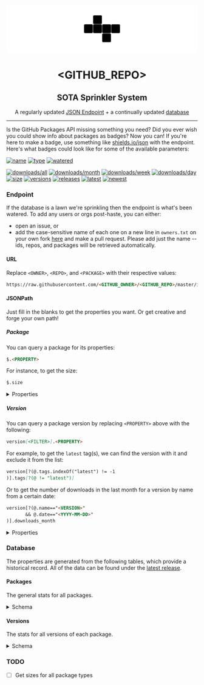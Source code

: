 <div align="center">

![logo](src/img/logo-b.png)

# <GITHUB_REPO>

## SOTA Sprinkler System

A regularly updated [JSON Endpoint](#endpoint) + a continually updated [database](#database)

</div>

---

Is the GitHub Packages API missing something you need? Did you ever wish you could show info about packages as badges? Now you can! If you're here to make a badge, use something like [shields.io/json](https://shields.io/badges/dynamic-json-badge) with the endpoint. Here's what badges could look like for some of the available parameters:

[![name](https://img.shields.io/badge/dynamic/json?url=https%3A%2F%2Fraw.githubusercontent.com%2Fipitio%2F<GITHUB_REPO>%2F<GITHUB_BRANCH>%2Findex%2Farevindh%2Fpihole-speedtest%2Fpihole-speedtest.json&query=%24.package&logo=github&label=name&style=for-the-badge&color=black)](https://github.com/arevindh/pihole-speedtest/pkgs/container/pihole-speedtest) [![type](https://img.shields.io/badge/dynamic/json?url=https%3A%2F%2Fraw.githubusercontent.com%2Fipitio%2F<GITHUB_REPO>%2F<GITHUB_BRANCH>%2Findex%2Farevindh%2Fpihole-speedtest%2Fpihole-speedtest.json&query=%24.package_type&logo=github&label=type&style=for-the-badge&color=black)](https://github.com/arevindh/pihole-speedtest/pkgs/container/pihole-speedtest) [![watered](https://img.shields.io/badge/dynamic/json?url=https%3A%2F%2Fraw.githubusercontent.com%2Fipitio%2F<GITHUB_REPO>%2F<GITHUB_BRANCH>%2Findex%2Farevindh%2Fpihole-speedtest%2Fpihole-speedtest.json&query=%24.date&logo=github&label=watered&style=for-the-badge&color=black)](https://github.com/arevindh/pihole-speedtest/pkgs/container/pihole-speedtest)

[![downloads/all](https://img.shields.io/badge/dynamic/json?url=https%3A%2F%2Fraw.githubusercontent.com%2Fipitio%2F<GITHUB_REPO>%2F<GITHUB_BRANCH>%2Findex%2Farevindh%2Fpihole-speedtest%2Fpihole-speedtest.json&query=%24.downloads&logo=github&label=downloads)](https://github.com/arevindh/pihole-speedtest/pkgs/container/pihole-speedtest) [![downloads/month](https://img.shields.io/badge/dynamic/json?url=https%3A%2F%2Fraw.githubusercontent.com%2Fipitio%2F<GITHUB_REPO>%2F<GITHUB_BRANCH>%2Findex%2Farevindh%2Fpihole-speedtest%2Fpihole-speedtest.json&query=%24.downloads_month&logo=github&label=month)](https://github.com/arevindh/pihole-speedtest/pkgs/container/pihole-speedtest) [![downloads/week](https://img.shields.io/badge/dynamic/json?url=https%3A%2F%2Fraw.githubusercontent.com%2Fipitio%2F<GITHUB_REPO>%2F<GITHUB_BRANCH>%2Findex%2Farevindh%2Fpihole-speedtest%2Fpihole-speedtest.json&query=%24.downloads_week&logo=github&label=week)](https://github.com/arevindh/pihole-speedtest/pkgs/container/pihole-speedtest) [![downloads/day](https://img.shields.io/badge/dynamic/json?url=https%3A%2F%2Fraw.githubusercontent.com%2Fipitio%2F<GITHUB_REPO>%2F<GITHUB_BRANCH>%2Findex%2Farevindh%2Fpihole-speedtest%2Fpihole-speedtest.json&query=%24.downloads_day&logo=github&label=day)](https://github.com/arevindh/pihole-speedtest/pkgs/container/pihole-speedtest) [![size](https://img.shields.io/badge/dynamic/json?url=https%3A%2F%2Fraw.githubusercontent.com%2Fipitio%2F<GITHUB_REPO>%2F<GITHUB_BRANCH>%2Findex%2Farevindh%2Fpihole-speedtest%2Fpihole-speedtest.json&query=%24.size&logo=github&label=size&color=indigo)](https://github.com/arevindh/pihole-speedtest/pkgs/container/pihole-speedtest) [![versions](https://img.shields.io/badge/dynamic/json?url=https%3A%2F%2Fraw.githubusercontent.com%2Fipitio%2F<GITHUB_REPO>%2F<GITHUB_BRANCH>%2Findex%2Farevindh%2Fpihole-speedtest%2Fpihole-speedtest.json&query=%24.versions&logo=github&label=versions&color=darkgreen)](https://github.com/arevindh/pihole-speedtest/pkgs/container/pihole-speedtest) [![releases](https://img.shields.io/badge/dynamic/json?url=https%3A%2F%2Fraw.githubusercontent.com%2Fipitio%2F<GITHUB_REPO>%2F<GITHUB_BRANCH>%2Findex%2Farevindh%2Fpihole-speedtest%2Fpihole-speedtest.json&query=%24.tagged&logo=github&label=releases&color=darkgreen)](https://github.com/arevindh/pihole-speedtest/pkgs/container/pihole-speedtest) [![latest](https://img.shields.io/badge/dynamic/json?url=https%3A%2F%2Fraw.githubusercontent.com%2Fipitio%2F<GITHUB_REPO>%2F<GITHUB_BRANCH>%2Findex%2Farevindh%2Fpihole-speedtest%2Fpihole-speedtest.json&query=%24.version%5B%3F(%40.tags.indexOf(%22latest%22)!%3D-1)%5D.tags%5B%3F(%40!%3D%22latest%22)%5D&logo=github&label=latest&color=darkgreen)](https://github.com/arevindh/pihole-speedtest/pkgs/container/pihole-speedtest) [![newest](https://img.shields.io/badge/dynamic/json?url=https%3A%2F%2Fraw.githubusercontent.com%2Fipitio%2F<GITHUB_REPO>%2F<GITHUB_BRANCH>%2Findex%2Farevindh%2Fpihole-speedtest%2Fpihole-speedtest.json&query=%24.version%5B%3F(%40.newest%3D%3Dtrue)%5D.name&logo=github&label=newest&color=darkgreen)](https://github.com/arevindh/pihole-speedtest/pkgs/container/pihole-speedtest)

### Endpoint

If the database is a lawn we're sprinkling then the endpoint is what's been watered. To add any users or orgs post-haste, you can either:

* open an issue, or
* add the case-sensitive name of each one on a new line in `owners.txt` on your own fork [here](https://github.com/ipitio/<GITHUB_REPO>/edit/master/owners.txt) and make a pull request. Please add just the name -- ids, repos, and packages will be retrieved automatically.

#### URL

Replace `<OWNER>`, `<REPO>`, and `<PACKAGE>` with their respective values:

```markdown
https://raw.githubusercontent.com/<GITHUB_OWNER>/<GITHUB_REPO>/master/index/<OWNER>/<REPO>/<PACKAGE>.json
```

#### JSONPath

Just fill in the blanks to get the properties you want. Or get creative and forge your own path!

##### Package

You can query a package for its properties:

```markdown
$.<PROPERTY>
```

For instance, to get the size:

```markdown
$.size
```

<details>

<summary>Properties</summary>

|       Property        |     Type     | Description                                        |
| :-------------------: | :----------: | -------------------------------------------------- |
|      `owner_id`       |    number    | The ID of the owner                                |
|     `owner_type`      |    string    | The type of owner (e.g. `users`)                   |
|    `package_type`     |    string    | The type of package (e.g. `container`)             |
|        `owner`        |    string    | The owner of the package                           |
|        `repo`         |    string    | The repository of the package                      |
|       `package`       |    string    | The package name                                   |
|        `date`         |    string    | The most recent date the package was refreshed     |
|        `size`         |    string    | Formatted size of the latest version               |
|      `versions`       |    string    | Formatted count of versions scraped                |
|       `tagged`        |    string    | Formatted count of tagged versions                 |
|      `downloads`      |    string    | Formatted count of all downloads                   |
|   `downloads_month`   |    string    | Formatted count of all downloads in the last month |
|   `downloads_week`    |    string    | Formatted count of all downloads in the last week  |
|    `downloads_day`    |    string    | Formatted count of all downloads in the last day   |
|      `raw_size`       |    number    | Size of the latest version, in bytes               |
|    `raw_versions`     |    number    | Count of versions                                  |
|     `raw_tagged`      |    number    | Count of tagged versions                           |
|    `raw_downloads`    |    number    | Count of all downloads                             |
| `raw_downloads_month` |    number    | Count of all downloads in the last month           |
| `raw_downloads_week`  |    number    | Count of all downloads in the last week            |
|  `raw_downloads_day`  |    number    | Count of all downloads in the last day             |
|       `version`       | object array | The versions of the package (see below)            |

</details>

##### Version

You can query a package version by replacing `<PROPERTY>` above with the following:

```markdown
version[<FILTER>].<PROPERTY>
```

For example, to get the `latest` tag(s), we can find the version with it and exclude it from the list:

```markdown
version[?(@.tags.indexOf("latest") != -1
)].tags[?(@ != "latest")]
```

Or to get the number of downloads in the last month for a version by name from a certain date:

```markdown
version[?(@.name=="<VERSION>"
       && @.date=="<YYYY-MM-DD>"
)].downloads_month
```

<details>

<summary>Properties</summary>

|       Property        |     Type     | Description                                    |
| :-------------------: | :----------: | ---------------------------------------------- |
|         `id`          |    number    | The ID of the version                          |
|        `name`         |    string    | The version name                               |
|        `date`         |    string    | The most recent date the version was refreshed |
|       `newest`        |   boolean    | Whether the version is the latest              |
|        `size`         |    string    | Formatted size of the version                  |
|      `downloads`      |    string    | Formatted count of downloads                   |
|   `downloads_month`   |    string    | Formatted count of downloads in the last month |
|   `downloads_week`    |    string    | Formatted count of downloads in the last week  |
|    `downloads_day`    |    string    | Formatted number of downloads in the last day  |
|      `raw_size`       |    number    | Size of the version, in bytes                  |
|    `raw_downloads`    |    number    | Count of downloads                             |
| `raw_downloads_month` |    number    | Count of downloads in the last month           |
| `raw_downloads_week`  |    number    | Count of downloads in the last week            |
|  `raw_downloads_day`  |    number    | Count of downloads in the last day             |
|        `tags`         | string array | The tags of the version                        |

</details>

### Database

The properties are generated from the following tables, which provide a historical record. All of the data can be found under the [latest release](https://github.com/ipitio/<GITHUB_REPO>/releases/latest).

#### Packages

The general stats for all packages.

<details>

<summary>Schema</summary>

|      Column       |  Type   | Description                                     |
| :---------------: | :-----: | ----------------------------------------------- |
|    `owner_id`     | INTEGER | The ID of the owner                             |
|   `owner_type`    |  TEXT   | The type of owner (e.g. `users`)                |
|  `package_type`   |  TEXT   | The type of package (e.g. `container`)          |
|      `owner`      |  TEXT   | The owner of the package                        |
|      `repo`       |  TEXT   | The repository of the package                   |
|     `package`     |  TEXT   | The package name                                |
|      `size`       | INTEGER | The size of the latest version                  |
|    `downloads`    | INTEGER | The total number of downloads                   |
| `downloads_month` | INTEGER | The total number of downloads in the last month |
| `downloads_week`  | INTEGER | The total number of downloads in the last week  |
|  `downloads_day`  | INTEGER | The total number of downloads in the last day   |
|      `date`       |  TEXT   | The most recent date the package was refreshed  |

</details>

#### Versions

The stats for all versions of each package.

<details>

<summary>Schema</summary>

|      Column       |  Type   | Description                                     |
| :---------------: | :-----: | ----------------------------------------------- |
|       `id`        | INTEGER | The ID of the version                           |
|      `name`       |  TEXT   | The version name                                |
|      `size`       | INTEGER | The size of the version                         |
|    `downloads`    | INTEGER | The total number of downloads                   |
| `downloads_month` | INTEGER | The total number of downloads in the last month |
| `downloads_week`  | INTEGER | The total number of downloads in the last week  |
|  `downloads_day`  | INTEGER | The total number of downloads in the last day   |
|      `date`       |  TEXT   | The most recent date the version was refreshed  |
|      `tags`       |  TEXT   | The tags of the version (csv)                   |

</details>

### TODO

* [ ] Get sizes for all package types
